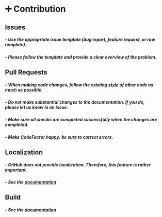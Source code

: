 # ➕ Contribution

## Issues
##### - Use the appropriate issue template (bug report, feature request, or raw template).
##### - Please follow the template and provide a clear overview of the problem.

## Pull Requests
##### - When making code changes, follow the existing [style](contrib/style/) of other code as much as possible.
##### - Do not make substantial changes to the documentation. If you do, please let us know in an issue.
##### - Make sure all checks are completed successfully when the changes are completed.
##### - Make CodeFactor happy: be sure to correct errors.

## Localization
##### - GitHub does not provide localization. Therefore, this feature is rather important.
##### - See the [documentation](contrib/locale)

## Build
##### - See the [documentation](get/)
